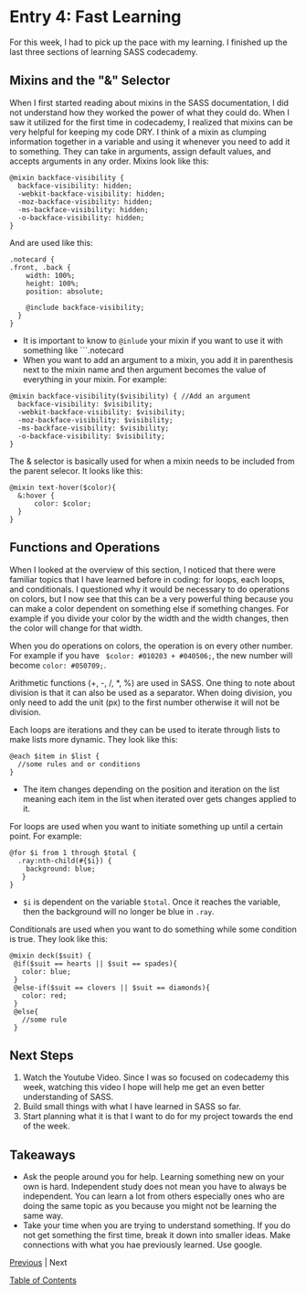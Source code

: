 # Entry 4: Fast Learning
For this week, I had to pick up the pace with my learning. I finished up the last three sections of learning SASS codecademy.

## Mixins and the "&" Selector 
When I first started reading about mixins in the SASS documentation, I did not understand how they worked the power of what they could do. When I saw it utilized for the first time in codecademy, I realized that mixins can be very helpful for keeping my code DRY. I think of a mixin as clumping information together in a variable and using it whenever you need to add it to something. They can take in arguments, assign default values, and accepts arguments in any order. 
Mixins look like this:
```
@mixin backface-visibility {
  backface-visibility: hidden;
  -webkit-backface-visibility: hidden;
  -moz-backface-visibility: hidden;
  -ms-backface-visibility: hidden;
  -o-backface-visibility: hidden;
}
```
And are used like this:

```
.notecard {
.front, .back {
    width: 100%;
    height: 100%;
    position: absolute;

    @include backface-visibility;
  }
}
```
+ It is important to know to ```@inlude``` your mixin if you want to use it with something like ```.notecard
+ When you want to add an argument to a mixin, you add it in parenthesis next to the mixin name and then argument becomes the value of everything in your mixin. For example:
```
@mixin backface-visibility($visibility) { //Add an argument
  backface-visibility: $visibility;
  -webkit-backface-visibility: $visibility;
  -moz-backface-visibility: $visibility;
  -ms-backface-visibility: $visibility;
  -o-backface-visibility: $visibility;
}
```

The & selector is basically used for when a mixin needs to be included from the parent selecor. It looks like this:
```
@mixin text-hover($color){
  &:hover {
      color: $color; 
  }
}

```

## Functions and Operations
When I looked at the overview of this section, I noticed that there were familiar topics that I have learned before in coding: for loops, each loops, and conditionals. I questioned why it would be necessary to do operations on colors, but I now see that this can be a very powerful thing because you can make a color dependent on something else if something changes. For example if you divide your color by the width and the width changes, then the color will change for that width. 

When you do operations on colors, the operation is on every other number. For example if you have ``` $color: #010203 + #040506;```, the new number will become ```color: #050709;```.

Arithmetic functions (+, -, /, *, %) are used in SASS. One thing to note about division is that it can also be used as a separator. When doing division, you only need to add the unit (px) to the first number otherwise it will not be division. 

Each loops are iterations and they can be used to iterate through lists to make lists more dynamic. They look like this: 
```
@each $item in $list {
  //some rules and or conditions
}
```
+ The item changes depending on the position and iteration on the list meaning each item in the list when iterated over gets changes applied to it. 

For loops are used when you want to initiate something up until a certain point. For example:
```
@for $i from 1 through $total {
  .ray:nth-child(#{$i}) {
    background: blue;
   }
}
```
+ ```$i``` is dependent on the variable ```$total```. Once it reaches the variable, then the background will no longer be blue in ```.ray```. 

Conditionals are used when you want to do something while some condition is true. They look like this:
```
@mixin deck($suit) {
 @if($suit == hearts || $suit == spades){
   color: blue;
 }
 @else-if($suit == clovers || $suit == diamonds){
   color: red;
 }
 @else{
   //some rule
 }

```


## Next Steps
1. Watch the Youtube Video. Since I was so focused on codecademy this week, watching this video I hope will help me get an even better understanding of SASS.
2. Build small things with what I have learned in SASS so far. 
3. Start planning what it is that I want to do for my project towards the end of the week. 

## Takeaways
+ Ask the people around you for help. Learning something new on your own is hard. Independent study does not mean you have to always be independent. You can learn a lot from others especially ones who are doing the same topic as you because you might not be learning the same way.
+ Take your time when you are trying to understand something. If you do not get something the first time, break it down into smaller ideas. Make connections with what you hae previously learned. Use google. 








[Previous](../entries/entry03.md) |  Next

[Table of Contents](../README.md)